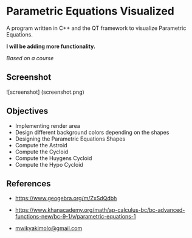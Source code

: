 # Parametric Equations Visualized
A program written in C++ and the QT framework to visualize Parametric Equations. 

**I will be adding more functionality.**

*Based on a course*
## Screenshot
![screenshot] (screenshot.png) 

## Objectives 
- Implementing render area
- Design different background colors depending on the shapes
- Designing the Parametric Equations Shapes
- Compute the Astroid
- Compute the Cycloid
- Compute the Huygens Cycloid
- Compute the Hypo Cycloid

## References
- <https://www.geogebra.org/m/ZxSdQdbh>
- <https://www.khanacademy.org/math/ap-calculus-bc/bc-advanced-functions-new/bc-9-1/v/parametric-equations-1>


- <mwikyakimolo@gmail.com>
